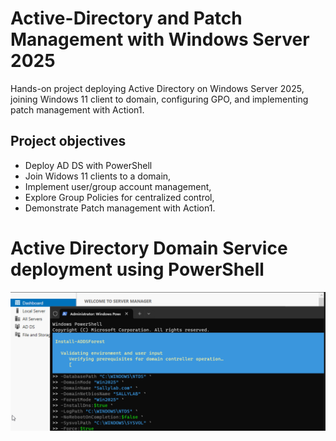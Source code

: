 # Active-Directory and Patch Management with Windows Server 2025
Hands-on project deploying Active Directory on Windows Server 2025, joining Windows 11 client to domain, configuring GPO, and implementing patch management with Action1.
## Project objectives 
- Deploy AD DS with PowerShell
- Join Widows 11 clients to a domain,
- Implement user/group account management,
- Explore Group Policies for centralized control,
- Demonstrate Patch management with Action1.
# Active Directory Domain Service deployment using PowerShell
![AD Install Screenshot](screenshots/adds-install.png)
